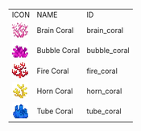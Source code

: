 <table>
	<tablebody>
		<tr>
			<td>ICON</td>
			<td>NAME</td>
			<td>ID</td>
		</tr>
		<tr>
			<td><img src="../../mc_icon/decorations/coral/brain_coral.png"></td>
			<td>Brain Coral</td>
			<td>brain_coral</td>
		</tr>
		<tr>
			<td><img src="../../mc_icon/decorations/coral/bubble_coral.png"></td>
			<td>Bubble Coral</td>
			<td>bubble_coral</td>
		</tr>
		<tr>
			<td><img src="../../mc_icon/decorations/coral/fire_coral.png"></td>
			<td>Fire Coral</td>
			<td>fire_coral</td>
		</tr>
		<tr>
			<td><img src="../../mc_icon/decorations/coral/horn_coral.png"></td>
			<td>Horn Coral</td>
			<td>horn_coral</td>
		</tr>
		<tr>
			<td><img src="../../mc_icon/decorations/coral/tube_coral.png"></td>
			<td>Tube Coral</td>
			<td>tube_coral</td>
		</tr>
	</tablebody>
</table>